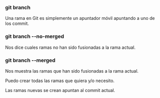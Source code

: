 ### git branch
Una rama en Git es simplemente un apuntador móvil apuntando a uno de los commit.

### git branch --no-merged
Nos dice cuales ramas no han sido fusionadas a la rama actual.

### git branch --merged
Nos muestra las ramas que han sido fusionadas a la rama actual.

Puedo crear todas las ramas que quiera y/o necesito.

Las ramas nuevas se crean apuntan al commit actual.

